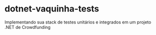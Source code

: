 # dotnet-vaquinha-tests

 Implementando sua stack de testes unitários e integrados em um projeto .NET de Crowdfunding
